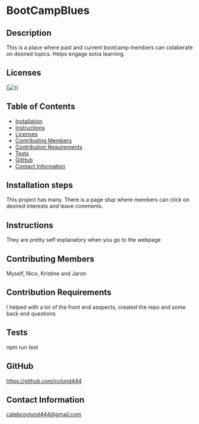 
  # BootCampBlues
  
  ## Description
  This is a place where past and current bootcamp members can colaberate on desired topics. Helps engage extra learning.
  ## Licenses
  [![()](#)
  ## Table of Contents
  * [Installation](#installation)
  * [Instructions](#usage)
  * [Licenses](#licenses)
  * [Contributing Members](#contribution)
  * [Contribution Requirements](#contributionReqs)
  * [Tests](#tests)
  * [GitHub](#github)
  * [Contact Information](#contact)
  ## Installation steps
  This project has many. There is a page stup where members can click on desired interests and leave comments.
  ## Instructions
  They are pretty self explanatory when you go to the webpage
  ## Contributing Members
  Myself, Nico, Kristine and Jaron
  ## Contribution Requirements
  I helped with a lot of the front end asspects, created the repo and some back end questions
  ## Tests
  npm run test
  ## GitHub
  https://github.com/cclund444
  ## Contact Information
  calebcoylund444@gmail.com
